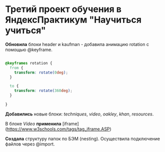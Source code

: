# Третий проект обучения в ЯндексПрактикум "Научиться учиться"

**Обновила** блоки header и kaufman - добавила анимацию rotation с помощью @keyframe.

```css

@keyframes rotation {
  from {
    transform: rotate(0deg);
  }

  to {
    transform: rotate(360deg);
  }

}
```

**Добавились** новые блоки: *techniques*, *video*, *oakley*, *khan*, *resources*.

В блоке *Video* **применила** [iframe] (https://www.w3schools.com/tags/tag_iframe.ASP)

**Создала** структуру папок по БЭМ (nesting). Осуществила подключение файлов через @import.

